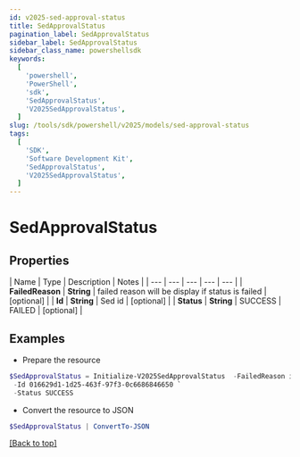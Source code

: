 ```yaml
---
id: v2025-sed-approval-status
title: SedApprovalStatus
pagination_label: SedApprovalStatus
sidebar_label: SedApprovalStatus
sidebar_class_name: powershellsdk
keywords:
  [
    'powershell',
    'PowerShell',
    'sdk',
    'SedApprovalStatus',
    'V2025SedApprovalStatus',
  ]
slug: /tools/sdk/powershell/v2025/models/sed-approval-status
tags:
  [
    'SDK',
    'Software Development Kit',
    'SedApprovalStatus',
    'V2025SedApprovalStatus',
  ]
---
```


# SedApprovalStatus

## Properties

| Name | Type | Description | Notes |
| --- | --- | --- | --- | --- |
| **FailedReason** | **String** | failed reason will be display if status is failed | [optional] |
| **Id** | **String** | Sed id | [optional] |
| **Status** | **String** | SUCCESS | FAILED | [optional] |

## Examples

- Prepare the resource

```powershell
$SedApprovalStatus = Initialize-V2025SedApprovalStatus  -FailedReason invalid status `
 -Id 016629d1-1d25-463f-97f3-0c6686846650 `
 -Status SUCCESS
```

- Convert the resource to JSON

```powershell
$SedApprovalStatus | ConvertTo-JSON
```

[[Back to top]](#)
